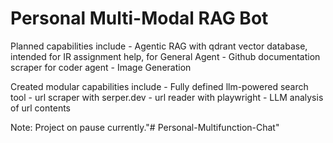 # Personal Multi-Modal RAG Bot
Planned capabilities include
    - Agentic RAG with qdrant vector database, intended for IR assignment help, for General Agent
    - Github documentation scraper for coder agent
    - Image Generation

Created modular capabilities include
    - Fully defined llm-powered search tool
        - url scraper with serper.dev
        - url reader with playwright
        - LLM analysis of url contents

Note: Project on pause currently."# Personal-Multifunction-Chat" 
